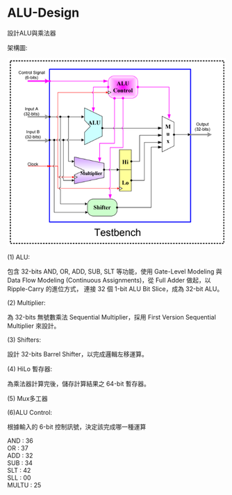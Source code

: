 # ALU-Design
設計ALU與乘法器

架構圖:

![image](https://github.com/LizhuChen/ALU-Design/blob/main/architecture.PNG)

(1) ALU:

 包含 32-bits AND, OR, ADD, SUB, SLT 等功能，使用 Gate-Level Modeling 與 Data Flow Modeling  (Continuous Assignments)，從 Full Adder 做起，以 Ripple-Carry 的進位方式， 連接 32 個 1-bit ALU Bit Slice，成為 32-bit ALU。

(2) Multiplier:

為 32-bits 無號數乘法 Sequential Multiplier，採用 First Version  Sequential Multiplier 來設計。

(3) Shifters:

設計 32-bits Barrel Shifter，以完成邏輯左移運算。

(4) HiLo 暫存器:

為乘法器計算完後，儲存計算結果之 64-bit 暫存器。

(5) Mux多工器

(6)ALU Control:

根據輸入的 6-bit 控制訊號，決定該完成哪一種運算

 AND : 36  
 OR : 37  
 ADD : 32  
 SUB : 34  
 SLT : 42  
 SLL : 00  
 MULTU : 25  






